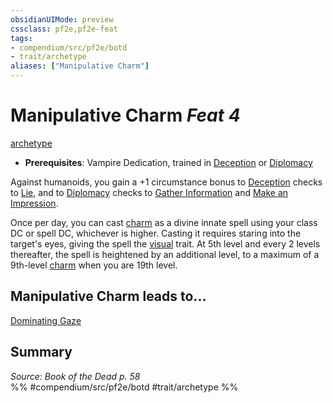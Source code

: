 ```yaml
---
obsidianUIMode: preview
cssclass: pf2e,pf2e-feat
tags:
- compendium/src/pf2e/botd
- trait/archetype
aliases: ["Manipulative Charm"]
---
```

# Manipulative Charm  *Feat 4*  
[archetype](archetype.md "Archetype Feat Trait")  

- **Prerequisites**: Vampire Dedication, trained in [Deception](skills.md#Deception) or [Diplomacy](skills.md#Diplomacy)

Against humanoids, you gain a +1 circumstance bonus to [Deception](skills.md#Deception) checks to [Lie](lie.md), and to [Diplomacy](skills.md#Diplomacy) checks to [Gather Information](gather-information.md) and [Make an Impression](make-an-impression.md).

Once per day, you can cast [charm](charm.md) as a divine innate spell using your class DC or spell DC, whichever is higher. Casting it requires staring into the target's eyes, giving the spell the [visual](visual.md "Visual Effect Trait") trait. At 5th level and every 2 levels thereafter, the spell is heightened by an additional level, to a maximum of a 9th-level [charm](charm.md) when you are 19th level.

## Manipulative Charm leads to...

[Dominating Gaze](dominating-gaze-botd.md)

## Summary

*Source: Book of the Dead p. 58*  
%% #compendium/src/pf2e/botd #trait/archetype %%